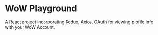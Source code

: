 # WoW Playground

A React project incorporating Redux, Axios, OAuth for viewing profile info with your WoW Account.
